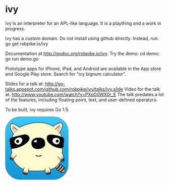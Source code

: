 ivy
===

Ivy is an interpreter for an APL-like language. It is a plaything and a work in
progress.

Ivy has a custom domain. Do not install using github directly. Instead, run:
	go get robpike.io/ivy

Documentation at http://godoc.org/robpike.io/ivy.
Try the demo:
	cd demo; go run demo.go

Prototype apps for iPhone, iPad, and Android are available in the App store and Google Play store.
Search for "ivy bignum calculator".

Slides for a talk at: http://go-talks.appspot.com/github.com/robpike/ivy/talks/ivy.slide
Video for the talk at: http://www.youtube.com/watch?v=PXoG0WX0r_E
The talk predates a lot of the features, including floating point, text, and user-defined operators.

To be built, ivy requires Go 1.5.


![Ivy](ivy.jpg)
